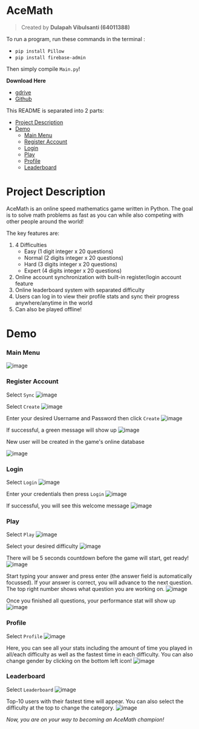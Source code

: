 # AceMath

> Created by **Dulapah Vibulsanti (64011388)**

To run a program, run these commands in the terminal :
 - `pip install Pillow`
 - `pip install firebase-admin`

Then simply compile `Main.py`!

**Download Here** 
- [gdrive](https://drive.google.com/file/d/18cR53-hUbM7ec3JAbiwLo_uEHLXHPubf/view?usp=sharing)
- [Github](https://github.com/DulapahV/AceMath/blob/main/AceMath.zip)

This README is separated into 2 parts:
 - [Project Description](#project-description)
 - [Demo](#demo)
 	 - [Main Menu](#main-menu)
	 - [Register Account](#register-account)
	 - [Login](#login)
	 - [Play](#play)
	 - [Profile](#profile)
	 - [Leaderboard](#leaderboard)

# Project Description
AceMath is an online speed mathematics game written in Python.
The goal is to solve math problems as fast as you can while also competing with other people around the world!

The key features are:
 1. 4 Difficulties
	 - Easy (1 digit integer x 20 questions)
	 - Normal (2 digits integer x 20 questions)
	 - Hard (3 digits integer x 20 questions)
	 - Expert (4 digits integer x 20 questions)
 2. Online account synchronization with built-in register/login account feature
 3. Online leaderboard system with separated difficulty
 4. Users can log in to view their profile stats and sync their progress anywhere/anytime in the world
 5. Can also be played offline!

# Demo
### Main Menu
![image](https://user-images.githubusercontent.com/71577909/138806837-186e85a3-fde0-4e70-b5ba-1d181ea52b34.png)

### Register Account
Select `Sync`
![image](https://user-images.githubusercontent.com/71577909/138806837-186e85a3-fde0-4e70-b5ba-1d181ea52b34.png)

Select `Create`
![image](https://user-images.githubusercontent.com/71577909/138807760-d7f48b15-7c08-43fd-8cac-e313fe58a1c2.png)

Enter your desired Username and Password then click `Create`
![image](https://user-images.githubusercontent.com/71577909/138807898-d5b9f498-1dfc-4cac-aa87-205bf46aef5b.png)

If successful, a green message will show up
![image](https://user-images.githubusercontent.com/71577909/138808081-eb15f9cf-0289-4500-8b80-9d1ac31294e1.png)

New user will be created in the game's online database

![image](https://user-images.githubusercontent.com/71577909/138812340-d91742ef-d4bf-4cf1-80db-79d18bc695e3.png)

### Login
Select `Login`
![image](https://user-images.githubusercontent.com/71577909/138807760-d7f48b15-7c08-43fd-8cac-e313fe58a1c2.png)

Enter your credentials then press `Login`
![image](https://user-images.githubusercontent.com/71577909/138808168-4b32fdae-05b3-4f62-9a58-6c95b147683e.png)

If successful, you will see this welcome message
![image](https://user-images.githubusercontent.com/71577909/138808251-b749391b-c36c-40d7-a278-135daf1d313e.png)

### Play
Select `Play`
![image](https://user-images.githubusercontent.com/71577909/138806837-186e85a3-fde0-4e70-b5ba-1d181ea52b34.png)

Select your desired difficulty
![image](https://user-images.githubusercontent.com/71577909/138808402-a220aa37-e3dc-4fca-a035-4a2d721b90a8.png)

There will be 5 seconds countdown before the game will start, get ready!
![image](https://user-images.githubusercontent.com/71577909/138808460-79bf1045-5c2e-49ac-9c79-2e4626ae2571.png)

Start typing your answer and press enter (the answer field is automatically focussed). If your answer is correct, you will advance to the next question. The top right number shows what question you are working on.
![image](https://user-images.githubusercontent.com/71577909/138808473-02644450-1950-41d1-b8ab-6e502a1aac6e.png)

Once you finished all questions, your performance stat will show up
![image](https://user-images.githubusercontent.com/71577909/138808840-e7472b2c-71cc-46a1-91c0-ba08cc529ab6.png)

### Profile
Select `Profile`
![image](https://user-images.githubusercontent.com/71577909/138806837-186e85a3-fde0-4e70-b5ba-1d181ea52b34.png)

Here, you can see all your stats including the amount of time you played in all/each difficulty as well as the fastest time in each difficulty. You can also change gender by clicking on the bottom left icon!
![image](https://user-images.githubusercontent.com/71577909/138808900-c0380f16-e5ec-4481-838f-56d717f45a19.png)

### Leaderboard
Select `Leaderboard`
![image](https://user-images.githubusercontent.com/71577909/138806837-186e85a3-fde0-4e70-b5ba-1d181ea52b34.png)

Top-10 users with their fastest time will appear. You can also select the difficulty at the top to change the category.
![image](https://user-images.githubusercontent.com/71577909/138809250-20a37684-1ab3-4e26-87b0-f1ed27078575.png)

*Now, you are on your way to becoming an AceMath champion!*
